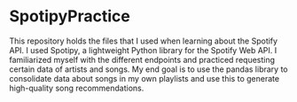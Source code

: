 # SpotipyPractice

This repository holds the files that I used when learning about
the Spotify API. I used Spotipy, a lightweight Python
library for the Spotify Web API. I familiarized myself with
the different endpoints and practiced requesting certain data 
of artists and songs. My end goal is to use the pandas
library to consolidate data about songs in my own playlists
and use this to generate high-quality song recommendations. 
